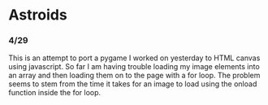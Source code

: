 # Astroids
### 4/29
This is an attempt to port a pygame I worked on yesterday to HTML canvas using javascript. So far I am having trouble loading my
image elements into an array and then loading them on to the page with a for loop. The problem seems to stem from the time
it takes for an image to load using the onload function inside the for loop.
